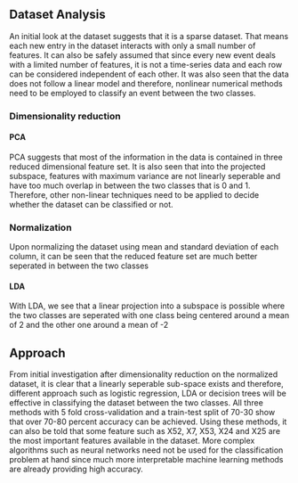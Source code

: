 

## Dataset Analysis
An initial look at the dataset suggests that it is a sparse dataset. That means each new entry in the dataset interacts with only a small number of features. It can also be safely assumed that since every new event deals with a limited number of features, it is not a time-series data and each row can be considered independent of each other.
It was also seen that the data does not follow a linear model and therefore, nonlinear numerical methods need to be employed to classify an event between the two classes.

### Dimensionality reduction
#### PCA
PCA suggests that most of the information in the data is contained in three reduced dimensional feature set. It is also seen that into the projected subspace, features with maximum variance are not linearly seperable and have too much overlap in between the two classes that is 0 and 1. Therefore, other non-linear techniques need to be applied to decide whether the dataset can be classified or not. 

### Normalization
Upon normalizing the dataset using mean and standard deviation of each column, it can be seen that the reduced feature set are much better seperated in between the two classes

#### LDA
With LDA, we see that a linear projection into a subspace is possible where the two classes are seperated with one class being centered around a mean of 2 and the other one around a mean of -2


## Approach
From initial investigation after dimensionality reduction on the normalized dataset, it is clear that a linearly seperable sub-space exists and therefore, different approach such as logistic regression, LDA or decision trees will be effective in classifying the dataset between the two classes. All three methods with 5 fold cross-validation and a train-test split of 70-30 show that over 70-80 percent accuracy can be achieved. Using these methods, it can also be told that some feature such as X52, X7, X53, X24 and X25 are the most important features available in the dataset. More complex algorithms such as neural networks need not be used for the classification problem at hand since much more interpretable machine learning methods are already providing high accuracy.

